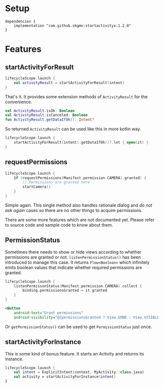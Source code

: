 # Setup

```
dependencies {
    implementation "com.github.skgmn:startactivityx:1.2.0"
}
```

# Features

## startActivityForResult

```kotlin
lifecycleScope.launch {
    val activityResult = startActivityForResult(intent)
}
```
That's it.
It provides some extension methods of `ActivityResult` for the convenience.

```kotlin
val ActivityResult.isOk: Boolean
val ActivityResult.isCanceled: Boolean
fun ActivityResult.getDataIfOk(): Intent?
```
So returned `ActivityResult` can be used like this in more kotlin way.

```kotlin
lifecycleScope.launch {
    startActivityForResult(intent).getDataIfOk()?.let { open(it) }
}
```

## requestPermissions

```kotlin
lifecycleScope.launch {
    if (requestPermissions(Manifest.permission.CAMERA).granted) {
        // Permissions are granted here
        startCamera()
    }
}
```
Simple again.
This single method also handles rationale dialog and _do not ask again_ cases so there are no other things to acquire permissions.

There are some more features which are not documented yet. Please refer to source code and sample code to know about them.

## PermissionStatus

Sometimes there needs to show or hide views according to whether permissions are granted or not. `listenPermissionStatus()` has been introduced to manage this case. It returns `Flow<Boolean>` which infinitely emits boolean values that indicate whether required permissions are granted.
```kotlin
lifecycleScope.launch {
    listenPermissonStatus(Manifest.permission.CAMERA).collect {
        binding.permissionsGranted = it.granted
    }
}
```
```xml
<Button
    android:text="Grant permissions"
    android:visibility="@{permissionsGranted ? View.GONE : View.VISIBLE}" />
```

Or `getPermissionStatus()` can be used to get `PermissionStatus` just once.

## startActivityForInstance

This is some kind of bonus feature. It starts an Activity and returns its instance.
```kotlin
lifecycleScope.launch {
    val intent = ExplicitIntent(context, MyActivity::class.java)
    val activity = startActivityForInstance(intent)
}
```
